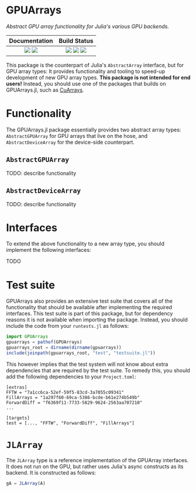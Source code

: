 # GPUArrays

*Abstract GPU array functionality for Julia's various GPU backends.*

| **Documentation**                                                         | **Build Status**                                                                            |
|:-------------------------------------------------------------------------:|:-------------------------------------------------------------------------------------------:|
| [![][docs-stable-img]][docs-stable-url] [![][docs-dev-img]][docs-dev-url] | [![][gitlab-img]][gitlab-url] [![][travis-img]][travis-url] [![][codecov-img]][codecov-url] |

[gitlab-img]: https://gitlab.com/JuliaGPU/CuArrays.jl/badges/master/pipeline.svg
[gitlab-url]: https://gitlab.com/JuliaGPU/CuArrays.jl/commits/master

[travis-img]: https://api.travis-ci.org/JuliaGPU/GPUArrays.jl.svg?branch=master
[travis-url]: https://travis-ci.org/JuliaGPU/GPUArrays.jl

[codecov-img]: https://codecov.io/gh/JuliaGPU/CuArrays.jl/branch/master/graph/badge.svg
[codecov-url]: https://codecov.io/gh/JuliaGPU/CuArrays.jl

[docs-stable-img]: https://img.shields.io/badge/docs-stable-blue.svg
[docs-stable-url]: http://JuliaGPU.github.io/GPUArrays.jl/stable/

[docs-dev-img]: https://img.shields.io/badge/docs-dev-blue.svg
[docs-dev-url]: http://JuliaGPU.github.io/GPUArrays.jl/dev/

This package is the counterpart of Julia's `AbstractArray` interface, but for GPU array
types: It provides functionality and tooling to speed-up development of new GPU array types.
**This package is not intended for end users!** Instead, you should use one of the packages
that builds on GPUArrays.jl, such as [CuArrays](https://github.com/JuliaGPU/CuArrays.jl).


# Functionality

The GPUArrays.jl package essentially provides two abstract array types: `AbstractGPUArray`
for GPU arrays that live on the hose, and `AbstractDeviceArray` for the device-side
counterpart.

## `AbstractGPUArray`

TODO: describe functionality

## `AbstractDeviceArray`

TODO: describe functionality


# Interfaces

To extend the above functionality to a new array type, you should implement the following
interfaces:

TODO


# Test suite

GPUArrays also provides an extensive test suite that covers all of the functionality that
should be available after implementing the required interfaces. This test suite is part of
this package, but for dependency reasons it is not available when importing the package.
Instead, you should include the code from your `runtests.jl` as follows:

```julia
import GPUArrays
gpuarrays = pathof(GPUArrays)
gpuarrays_root = dirname(dirname(gpuarrays))
include(joinpath(gpuarrays_root, "test", "testsuite.jl"))
```

This however implies that the test system will not know about extra dependencies that are
required by the test suite. To remedy this, you should add the following dependencies to
your `Project.toml`:

```
[extras]
FFTW = "7a1cc6ca-52ef-59f5-83cd-3a7055c09341"
FillArrays = "1a297f60-69ca-5386-bcde-b61e274b549b"
ForwardDiff = "f6369f11-7733-5829-9624-2563aa707210"
...

[targets]
test = [..., "FFTW", "ForwardDiff", "FillArrays"]
```


# `JLArray`

The `JLArray` type is a reference implementation of the GPUArray interfaces. It does not run
on the GPU, but rather uses Julia's async constructs as its backend. It is constructed as
follows:

```julia
gA = JLArray(A)
```
